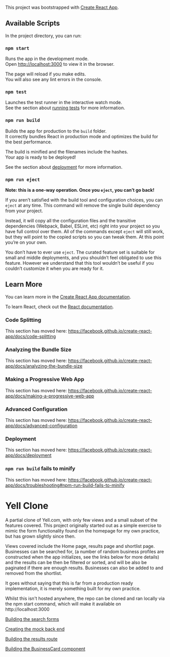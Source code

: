 This project was bootstrapped with [Create React App](https://github.com/facebook/create-react-app).

## Available Scripts

In the project directory, you can run:

### `npm start`

Runs the app in the development mode.<br>
Open [http://localhost:3000](http://localhost:3000) to view it in the browser.

The page will reload if you make edits.<br>
You will also see any lint errors in the console.

### `npm test`

Launches the test runner in the interactive watch mode.<br>
See the section about [running tests](https://facebook.github.io/create-react-app/docs/running-tests) for more information.

### `npm run build`

Builds the app for production to the `build` folder.<br>
It correctly bundles React in production mode and optimizes the build for the best performance.

The build is minified and the filenames include the hashes.<br>
Your app is ready to be deployed!

See the section about [deployment](https://facebook.github.io/create-react-app/docs/deployment) for more information.

### `npm run eject`

**Note: this is a one-way operation. Once you `eject`, you can’t go back!**

If you aren’t satisfied with the build tool and configuration choices, you can `eject` at any time. This command will remove the single build dependency from your project.

Instead, it will copy all the configuration files and the transitive dependencies (Webpack, Babel, ESLint, etc) right into your project so you have full control over them. All of the commands except `eject` will still work, but they will point to the copied scripts so you can tweak them. At this point you’re on your own.

You don’t have to ever use `eject`. The curated feature set is suitable for small and middle deployments, and you shouldn’t feel obligated to use this feature. However we understand that this tool wouldn’t be useful if you couldn’t customize it when you are ready for it.

## Learn More

You can learn more in the [Create React App documentation](https://facebook.github.io/create-react-app/docs/getting-started).

To learn React, check out the [React documentation](https://reactjs.org/).

### Code Splitting

This section has moved here: https://facebook.github.io/create-react-app/docs/code-splitting

### Analyzing the Bundle Size

This section has moved here: https://facebook.github.io/create-react-app/docs/analyzing-the-bundle-size

### Making a Progressive Web App

This section has moved here: https://facebook.github.io/create-react-app/docs/making-a-progressive-web-app

### Advanced Configuration

This section has moved here: https://facebook.github.io/create-react-app/docs/advanced-configuration

### Deployment

This section has moved here: https://facebook.github.io/create-react-app/docs/deployment

### `npm run build` fails to minify

This section has moved here: https://facebook.github.io/create-react-app/docs/troubleshooting#npm-run-build-fails-to-minify


# Yell Clone

A partial clone of Yell.com, with only few views and a small subset of the features covered. This project originally started out as a simple exercise to mimic the form functionality found on the homepage for my own practice, but has grown slightly since then. 

Views covered include the Home page, results page and shortlist page. Businesses can be searched for, (a number of random business profiles are constructed when the app initializes, see the links below for more details) and the results can be then be filtered or sorted, and will be also be paginated if there are enough results. Businesses can also be added to and removed from the shortlist. 

It goes without saying that this is far from a production ready implementation, it is merely something built for my own practice. 

Whilst this isn't hosted anywhere, the repo can be cloned and ran locally via the npm start command, which will make it available on
http://localhost:3000

[Building the search forms](https://medium.com/@adamcampbelldev/building-the-search-form-e5c124bbf931)

[Creating the mock back end](https://medium.com/@adamcampbelldev/creating-a-mock-back-end-79efb3850cbb)

[Building the results route](https://medium.com/@adamcampbelldev/building-the-results-route-214da87d5915)

[Building the BusinessCard component](https://medium.com/@adamcampbelldev/building-the-businesscard-component-96f43b416695)



